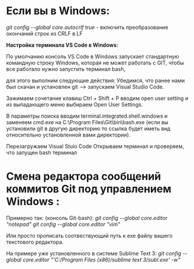# Если вы в Windows:

*git config --global core.autocrlf true*  -  включить преобразование окончаний строк из CRLF в LF

**Настройка терминала VS Code в Windows:**

По умолчанию консоль VS Code в Windows запускает стандартную командную строку Windows, которая не может работать с GIT, чтобы все работало нужно запустить терминал bash, 

для этого выполним следующие действия: Убедимся, что ранее нами был скачан и установлен git --> запускаем Visual Studio Code.

Зажимаем сочетание клавиш Ctrl + Shift + P вводим open user setting и из выпадающего меню выбираем Open User Settings.

В параметры поиска вводим terminal.integrated.shell.windows и заменяем cmd.exe на C:\\Program Files\\Git\\bin\\bash.exe 
(если вы установили git в другую директорию то ссылка будет иметь вид относительно установленной вами директории).

Перезагружаем Visual Stuio Code Открываем терминал и проверяем, что запущен bash терминал

# Смена редактора сообщений коммитов Git под управлением Windows :

Примерно так: (консоль Git-bash):
*git config --global core.editor "notepad"*
*git config --global core.editor "vim"*

Или просто прописать соотвествующий путь к exe файлу вашего текстового редактора.

На примере уже установленного в системе Sublime Text 3:
*git config --global core.editor "'C:/Program Files (x86)/sublime text 3/subl.exe' -w"*